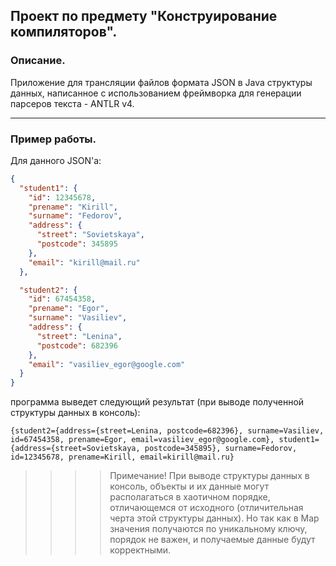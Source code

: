 ## Проект по предмету "Конструирование компиляторов".
### Описание.
Приложение для трансляции файлов формата JSON в Java структуры данных, написанное с использованием фреймворка для генерации парсеров текста - ANTLR v4.
____
### Пример работы.
Для данного JSON'а:
```json
{
  "student1": {
    "id": 12345678,
    "prename": "Kirill",
    "surname": "Fedorov",
    "address": {
      "street": "Sovietskaya",
      "postcode": 345895
    },
    "email": "kirill@mail.ru"
  },

  "student2": {
    "id": 67454358,
    "prename": "Egor",
    "surname": "Vasiliev",
    "address": {
      "street": "Lenina",
      "postcode": 682396
    },
    "email": "vasiliev_egor@google.com"
  }
}
```
программа выведет следующий результат (при выводе полученной структуры данных в консоль):
```
{student2={address={street=Lenina, postcode=682396}, surname=Vasiliev, id=67454358, prename=Egor, email=vasiliev_egor@google.com}, student1={address={street=Sovietskaya, postcode=345895}, surname=Fedorov, id=12345678, prename=Kirill, email=kirill@mail.ru}
```
>>>> Примечание! При выводе структуры данных в консоль, объекты и их данные могут располагаться в хаотичном порядке, отличающемся от исходного (отличительная черта этой структуры данных). Но так как в Map значения получаются по уникальному ключу, порядок не важен, и получаемые данные будут корректными.
